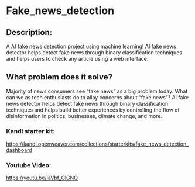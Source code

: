 # Fake_news_detection



## Description:

A AI fake news detection project using machine learning!  AI fake news detector helps detect fake news through binary classification techniques and helps users to check any article using a web interface.

## What problem does it solve? 

Majority of news consumers see “fake news” as a big problem today. What can we as tech enthusiasts do to allay concerns about “fake news”?  AI fake news detector helps detect fake news through binary classification techniques and helps build better experiences by controlling the flow of disinformation in politics, businesses, climate change, and more.


### Kandi starter kit:

https://kandi.openweaver.com/collections/starterkits/fake_news_detection_dashboard

### Youtube Video:

https://youtu.be/IaVbf_ClGNQ
